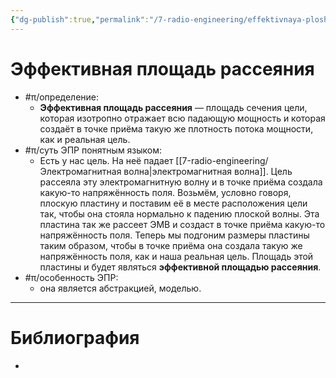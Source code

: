 ```yaml
---
{"dg-publish":true,"permalink":"/7-radio-engineering/effektivnaya-ploshhad-rasseyaniya/","title":"Эффективная площадь рассеяния","tags":["радиолокация"]}
---
```



# Эффективная площадь рассеяния

- #π/определение:
	- **Эффективная площадь рассеяния** — площадь сечения цели, которая изотропно отражает всю падающую мощность и которая создаёт в точке приёма такую же плотность потока мощности, как и реальная цель.
- #π/суть ЭПР понятным языком:
	- Есть у нас цель. На неё падает [[7-radio-engineering/Электромагнитная волна\|электромагнитная волна]]. Цель рассеяла эту электромагнитную волну и в точке приёма создала какую-то напряжённость поля. Возьмём, условно говоря, плоскую пластину и поставим её в месте расположения цели так, чтобы она стояла нормально к падению плоской волны. Эта пластина так же рассеет ЭМВ и создаст в точке приёма какую-то напряжённость поля. Теперь мы подгоним размеры пластины таким образом, чтобы в точке приёма она создала такую же напряжённость поля, как и наша реальная цель. Площадь этой пластины и будет являться **эффективной площадью рассеяния**.
- #π/особенность ЭПР:
	- она является абстракцией, моделью.

---

# Библиография

- 
